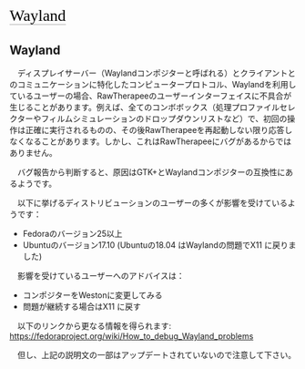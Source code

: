<span style="color: #000000; background: none; overflow: hidden; page-break-after: avoid; font-size: 2.0em; font-family: Georgia,Times,serif; margin-top: 1em; margin-bottom: 0.25em; line-height: 1.3; padding: 0; border-bottom: 1px solid #AAAAAA;">Wayland</span>

## Wayland

　ディスプレイサーバー（Waylandコンポジターと呼ばれる）とクライアントとのコミュニケーションに特化したコンピュータープロトコル、Waylandを利用しているユーザーの場合、RawTherapeeのユーザーインターフェイスに不具合が生じることがあります。例えば、全てのコンボボックス（処理プロファイルセレクターやフィルムシミュレーションのドロップダウンリストなど）で、初回の操作は正確に実行されるものの、その後RawTherapeeを再起動しない限り応答しなくなることがあります。しかし、これはRawTherapeeにバグがあるからではありません。

　バグ報告から判断すると、原因はGTK+とWaylandコンポジターの互換性にあるようです。

　以下に挙げるディストリビューションのユーザーの多くが影響を受けているようです：

- Fedoraのバージョン25以上
- Ubuntuのバージョン17.10 (Ubuntuの18.04 はWaylandの問題でX11
  に戻りました)

　影響を受けているユーザーへのアドバイスは：

- コンポジターをWestonに変更してみる
- 問題が継続する場合はX11 に戻す

　以下のリンクから更なる情報を得られます:
<https://fedoraproject.org/wiki/How_to_debug_Wayland_problems>

　但し、上記の説明文の一部はアップデートされていないので注意して下さい。